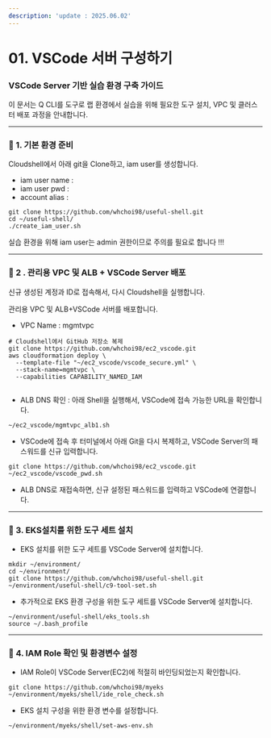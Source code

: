 ```yaml
---
description: 'update : 2025.06.02'
---
```


# 01. VSCode 서버 구성하기

### VSCode Server 기반 실습 환경 구축 가이드 <a href="#vscode-server-eks" id="vscode-server-eks"></a>

이 문서는 Q CLI를 도구로 랩 환경에서 실습을 위해 필요한 도구 설치, VPC 및 클러스터 배포 과정을 안내합니다.

***

### 🧩 1. 기본 환경 준비 <a href="#id-1" id="id-1"></a>

Cloudshell에서 아래 git을 Clone하고, iam user를 생성합니다.

* iam user name :
* iam user pwd :
* account alias :

```
git clone https://github.com/whchoi98/useful-shell.git
cd ~/useful-shell/
./create_iam_user.sh
```

실습 환경을 위해 iam user는 admin 권한이므로 주의를 필요로 합니다 !!!

***

### 🧩 2 . 관리용 VPC 및 ALB + VSCode Server 배포 <a href="#id-2-.-vpc-alb--vscode-server" id="id-2-.-vpc-alb--vscode-server"></a>

신규 생성된 계정과 ID로 접속해서, 다시 Cloudshell을 실행합니다.

관리용 VPC 및 ALB+VSCode 서버를 배포합니다.

* VPC Name : mgmtvpc

```
# Cloudshell에서 GitHub 저장소 복제
git clone https://github.com/whchoi98/ec2_vscode.git
aws cloudformation deploy \
  --template-file "~/ec2_vscode/vscode_secure.yml" \
  --stack-name=mgmtvpc \
  --capabilities CAPABILITY_NAMED_IAM
  
```

* ALB DNS 확인 : 아래 Shell을 실행해서, VSCode에 접속 가능한 URL을 확인합니다.

```
~/ec2_vscode/mgmtvpc_alb1.sh
```

* VSCode에 접속 후 터미널에서 아래 Git을 다시 복제하고, VSCode Server의 패스워드를 신규 입력합니다.

```
git clone https://github.com/whchoi98/ec2_vscode.git
~/ec2_vscode/vscode_pwd.sh
```

* ALB DNS로 재접속하면, 신규 설정된 패스워드를 입력하고 VSCode에 연결합니다.

***

### 🧩 3. EKS설치를 위한 도구 세트 설치 <a href="#id-3.-eks" id="id-3.-eks"></a>

* EKS 설치를 위한 도구 세트를 VSCode Server에 설치합니다.

```
mkdir ~/environment/
cd ~/environment/
git clone https://github.com/whchoi98/useful-shell.git
~/environment/useful-shell/c9-tool-set.sh
```

* 추가적으로 EKS 환경 구성을 위한 도구 세트를 VSCode Server에 설치합니다.

```
~/environment/useful-shell/eks_tools.sh
source ~/.bash_profile
```

***

### 🧩 4. IAM Role 확인 및 환경변수 설정 <a href="#id-4.-iam-role" id="id-4.-iam-role"></a>

* IAM Role이 VSCode Server(EC2)에 적절히 바인딩되었는지 확인합니다.

```
git clone https://github.com/whchoi98/myeks
~/environment/myeks/shell/ide_role_check.sh

```

* EKS 설치 구성을 위한 환경 변수를 설정합니다.

```
~/environment/myeks/shell/set-aws-env.sh
```

